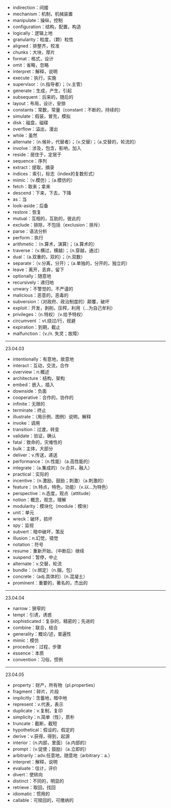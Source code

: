 - indirection：间接
- mechanism：机制，机械装置
- manipulate：操纵，控制
- configuration：结构，配置，构造
- logically：逻辑上地
- granularity：粒度，（颗）粒性
- aligned：排整齐，校准
- chunks：大块，厚片
- format：格式，设计
- omit：省略，忽略
- interpret：解释，说明
- execute：执行，实施
- supervisor：（n.指导者）；（v.主管）
- generate：生成，产生，引起
- subsequent：后来的，随后的
- layout：布局，设计，安排
- constants：常数，常量（constant：不断的，持续的）
- simulate：假装，冒充，模拟
- disk：磁盘，磁碟
- overflow：溢出，漫出
- while：虽然
- alternate：（n.候补，代替者）；（v.交替）；（a.交替的，轮流的）
- involve：涉及，包含，影响，加入
- reside：居住于，定居于
- sequence：序列
- extract：提取，摘录
- indices：索引，标志（index的复数形式）
- mimic：（v.模仿）；（a.模仿的）
- fetch：取来；拿来
- descend：下来，下去，下降
- as：当
- look-aside：后备
- restore：恢复
- mutual：互相的，互助的，彼此的
- exclude：排除，不包括（exclusion：排斥）
- parse：语法分析
- perform：执行
- arithmetic：（n.算术，演算）；（a.算术的）
- traverse：（v.横过，横越）；（n.穿越，通过）
- dual：（a.双重的，双的）；（n.双数）
- separate：（v.分离，分开）；（a.单独的，分开的，独立的）
- leave：离开，丢弃，留下
- optionally：随意地
- recursively：递归地
- unwary：不警觉的，不严谨的
- malicious：恶意的，恶毒的
- subversion：（对政府、政治制度的）颠覆，破坏
- exploit：开发，剥削，压榨，利用（...为自己牟利）
- privileges：（n.特权）（v.给予特权）
- circumvent ：vt.绕过/行，规避
- expiration：到期，截止
- malfunction：（v./n. 失灵；故障）

---

23.04.03

- intentionally：有意地，故意地
- interact：互动，交流，合作
- overview：n.概述
- architecture：结构，架构
- embed：嵌入，插入
- downside：负面
- cooperative：合作的，协作的
- infinite：无限的
- terminate：终止
- illustrate：（用示例、图例）说明，解释
- invoke：调用
- transition：过渡，转变
- validate：验证，确认
- fatal：致命的，灾难性的
- bulk：主体，大部分
- deliver：v.传送，递送
- performance：（n.性能）（a.高性能的）
- integrate：（a.集成的）（v.合并，融入）
- practical：实际的
- incentive：（n.激励，鼓励；刺激）（a.刺激的）
- feature：（n.特点，特色，功能）（v.以...为特色）
- perspective：n.态度，观点（attitude）
- notion：概念，观念，理解
- modularity：模块化（module：模块）
- unit：单元
- wreck：破环，损坏
- spy：监视
- subvert：暗中破坏，策反
- illusion：n.幻觉，错觉
- notation：符号
- resume：重新开始，（中断后）继续
- suspend：暂停，中止
- alternate：v.交替，轮流
- bundle：（v.绑定）（n.捆，包）
- concrete：（adj.具体的）（n.混凝土）
- prominent：重要的，著名的，杰出的

---

23.04.04

- narrow：狭窄的
- tempt：引诱，诱惑
- sophisticated：复杂的，精密的；先进的
- combine：联合，结合
- generality：概论/述，普遍性
- mimic：模仿
- procedure：过程，步骤
- essence：本质
- convention：习俗，惯例

---

23.04.05

- property：财产，所有物（pl.properties）
- fragment：碎片，片段
- implicitly：含蓄地，暗中地
- represent：v.代表，表示
- duplicate：v.复制，复印
- simplicity：n.简单（性），质朴
- truncate：截断，截短
- hypothetical：假设的，假定的
- derive：v.获得，得到，起源
- interior：（n.内部，里面）（a.内部的）
- prompt：（v.促使；鼓励）（a.立即的）
- arbitrarily：adv.任意地，随意地（arbitrary：a.）
- interpret：解释，说明
- evaluate：估计，评价
- divert：使转向
- distinct：不同的，明显的
- retrieve：取回，找回
- idiomatic：惯用的
- callable：可赎回的，可缴纳的